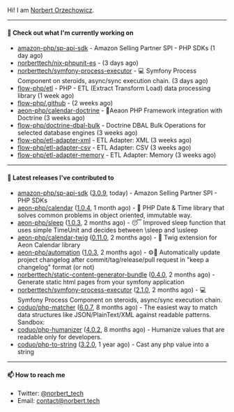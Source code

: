 Hi!
I am [Norbert Orzechowicz](https://norbert.tech/).

---

#### 👷 Check out what I'm currently working on

- [amazon-php/sp-api-sdk](https://github.com/amazon-php/sp-api-sdk) - Amazon Selling Partner SPI - PHP SDKs (1 day ago)
- [norberttech/nix-phpunit-es](https://github.com/norberttech/nix-phpunit-es) -  (3 days ago)
- [norberttech/symfony-process-executor](https://github.com/norberttech/symfony-process-executor) - 💻 Symfony Process Component on steroids, async/sync execution chain. (3 days ago)
- [flow-php/etl](https://github.com/flow-php/etl) - PHP - ETL (Extract Transform Load) data processing library  (1 week ago)
- [flow-php/.github](https://github.com/flow-php/.github) -  (2 weeks ago)
- [aeon-php/calendar-doctrine](https://github.com/aeon-php/calendar-doctrine) - 📅Aeaon PHP Framework integration with Doctrine (3 weeks ago)
- [flow-php/doctrine-dbal-bulk](https://github.com/flow-php/doctrine-dbal-bulk) - Doctrine DBAL Bulk Operations for selected database engines  (3 weeks ago)
- [flow-php/etl-adapter-xml](https://github.com/flow-php/etl-adapter-xml) - ETL Adapter: XML (3 weeks ago)
- [flow-php/etl-adapter-csv](https://github.com/flow-php/etl-adapter-csv) - ETL Adapter: CSV (3 weeks ago)
- [flow-php/etl-adapter-memory](https://github.com/flow-php/etl-adapter-memory) - ETL Adapter: Memory (3 weeks ago)

---

#### 🔭 Latest releases I've contributed to

- [amazon-php/sp-api-sdk](https://github.com/amazon-php/sp-api-sdk) ([3.0.9](https://github.com/amazon-php/sp-api-sdk/releases/tag/3.0.9), today) - Amazon Selling Partner SPI - PHP SDKs
- [aeon-php/calendar](https://github.com/aeon-php/calendar) ([1.0.4](https://github.com/aeon-php/calendar/releases/tag/1.0.4), 1 month ago) - 📅 PHP Date &amp; Time library that solves common problems in object oriented, immutable way. 
- [aeon-php/sleep](https://github.com/aeon-php/sleep) ([1.0.3](https://github.com/aeon-php/sleep/releases/tag/1.0.3), 2 months ago) - 😴 Improved sleep function that uses simple TimeUnit and decides between \sleep and \usleep
- [aeon-php/calendar-twig](https://github.com/aeon-php/calendar-twig) ([0.11.0](https://github.com/aeon-php/calendar-twig/releases/tag/0.11.0), 2 months ago) - 🌱 Twig extension for Aeon Calendar library 
- [aeon-php/automation](https://github.com/aeon-php/automation) ([1.0.3](https://github.com/aeon-php/automation/releases/tag/1.0.3), 2 months ago) - ⚙️📝 Automatically update project changelog after commit/tag/release/pull request in &#34;keep a changelog&#34; format (or not) 
- [norberttech/static-content-generator-bundle](https://github.com/norberttech/static-content-generator-bundle) ([0.4.0](https://github.com/norberttech/static-content-generator-bundle/releases/tag/0.4.0), 2 months ago) - Generate static html pages from your symfony application
- [norberttech/symfony-process-executor](https://github.com/norberttech/symfony-process-executor) ([2.1.0](https://github.com/norberttech/symfony-process-executor/releases/tag/2.1.0), 2 months ago) - 💻 Symfony Process Component on steroids, async/sync execution chain.
- [coduo/php-matcher](https://github.com/coduo/php-matcher) ([6.0.7](https://github.com/coduo/php-matcher/releases/tag/6.0.7), 8 months ago) - The easiest way to match data structures like JSON/PlainText/XML against readable patterns. Sandbox:
- [coduo/php-humanizer](https://github.com/coduo/php-humanizer) ([4.0.2](https://github.com/coduo/php-humanizer/releases/tag/4.0.2), 8 months ago) - Humanize values that are readable only for developers.
- [coduo/php-to-string](https://github.com/coduo/php-to-string) ([3.2.0](https://github.com/coduo/php-to-string/releases/tag/3.2.0), 1 year ago) - Cast any php value into a string 

---

#### 📫 How to reach me

- Twitter: [@norbert_tech](https://twitter.com/norbert_tech)
- Email: [contact@norbert.tech](mailto://contact@norbert.tech)